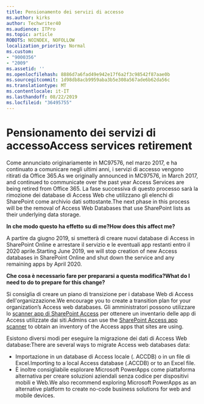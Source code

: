 ```yaml
---
title: Pensionamento dei servizi di accesso
ms.author: kirks
author: Techwriter40
ms.audience: ITPro
ms.topic: article
ROBOTS: NOINDEX, NOFOLLOW
localization_priority: Normal
ms.custom:
- "9000356"
- "2009"
ms.assetid: ''
ms.openlocfilehash: 8886d7a6fad49e942e17f6a2f3c98542f87aae0b
ms.sourcegitcommit: 1d98db8acb9959aba3b5e308a567ade6b62da56c
ms.translationtype: MT
ms.contentlocale: it-IT
ms.lasthandoff: 08/22/2019
ms.locfileid: "36495755"
---
```

# <a name="access-services-retirement"></a><span data-ttu-id="84e51-102">Pensionamento dei servizi di accesso</span><span class="sxs-lookup"><span data-stu-id="84e51-102">Access services retirement</span></span>

<span data-ttu-id="84e51-103">Come annunciato originariamente in MC97576, nel marzo 2017, e ha continuato a comunicare negli ultimi anni, i servizi di accesso vengono ritirati da Office 365.</span><span class="sxs-lookup"><span data-stu-id="84e51-103">As we originally announced in MC97576, in March 2017, and continued to communicate over the past year Access Services are being retired from Office 365.</span></span> <span data-ttu-id="84e51-104">La fase successiva di questo processo sarà la rimozione dei database di Access Web che utilizzano gli elenchi di SharePoint come archivio dati sottostante.</span><span class="sxs-lookup"><span data-stu-id="84e51-104">The next phase in this process will be the removal of Access Web Databases that use SharePoint lists as their underlying data storage.</span></span>

<span data-ttu-id="84e51-105">**In che modo questo ha effetto su di me?**</span><span class="sxs-lookup"><span data-stu-id="84e51-105">**How does this affect me?**</span></span>

<span data-ttu-id="84e51-106">A partire da giugno 2019, si smetterà di creare nuovi database di Access in SharePoint Online e arrestare il servizio e le eventuali app restanti entro il 2020 aprile.</span><span class="sxs-lookup"><span data-stu-id="84e51-106">Starting June 2019, we will stop creation of new Access databases in SharePoint Online and shut down the service and any remaining apps by April 2020.</span></span>

<span data-ttu-id="84e51-107">**Che cosa è necessario fare per prepararsi a questa modifica?**</span><span class="sxs-lookup"><span data-stu-id="84e51-107">**What do I need to do to prepare for this change?**</span></span>

<span data-ttu-id="84e51-108">Si consiglia di creare un piano di transizione per i database Web di Access dell'organizzazione.</span><span class="sxs-lookup"><span data-stu-id="84e51-108">We encourage you to create a transition plan for your organization’s Access web databases.</span></span> <span data-ttu-id="84e51-109">Gli amministratori possono utilizzare lo [scanner app di SharePoint Access](https://github.com/SharePoint/PnP-Tools/tree/master/Solutions/SharePoint.AccessApp.Scanner) per ottenere un inventario delle app di Access utilizzate dai siti.</span><span class="sxs-lookup"><span data-stu-id="84e51-109">Admins can use the [SharePoint Access app scanner](https://github.com/SharePoint/PnP-Tools/tree/master/Solutions/SharePoint.AccessApp.Scanner) to obtain an inventory of the Access apps that sites are using.</span></span>

<span data-ttu-id="84e51-110">Esistono diversi modi per eseguire la migrazione dei dati di Access Web database:</span><span class="sxs-lookup"><span data-stu-id="84e51-110">There are several ways to migrate Access web databases data:</span></span>

- <span data-ttu-id="84e51-111">Importazione in un database di Access locale (. ACCDB) o in un file di Excel.</span><span class="sxs-lookup"><span data-stu-id="84e51-111">Importing to a local Access database (.ACCDB) or to an Excel file.</span></span>
- <span data-ttu-id="84e51-112">È inoltre consigliabile esplorare Microsoft PowerApps come piattaforma alternativa per creare soluzioni aziendali senza codice per dispositivi mobili e Web.</span><span class="sxs-lookup"><span data-stu-id="84e51-112">We also recommend exploring Microsoft PowerApps as an alternative platform to create no-code business solutions for web and mobile devices.</span></span>